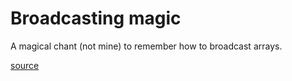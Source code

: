 # Broadcasting magic

[](https://pbs.twimg.com/media/FQywor0WYAssn7Y?format=png)

A magical chant (not mine) to remember how to broadcast arrays.

[source](https://colab.research.google.com/github/srush/Tensor-Puzzles/blob/main/Tensor%20Puzzlers.ipynb#scrollTo=a7015885)

